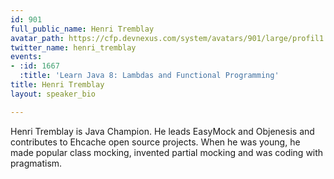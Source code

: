 ```yaml
---
id: 901
full_public_name: Henri Tremblay
avatar_path: https://cfp.devnexus.com/system/avatars/901/large/profil1.png?1507666487
twitter_name: henri_tremblay
events:
- :id: 1667
  :title: 'Learn Java 8: Lambdas and Functional Programming'
title: Henri Tremblay
layout: speaker_bio

---
```

Henri Tremblay is Java Champion. He leads EasyMock and Objenesis and contributes to Ehcache open source projects. When he was young, he made popular class mocking, invented partial mocking and was coding with pragmatism.